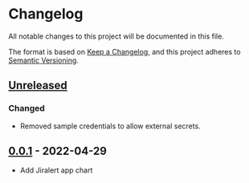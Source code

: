 # Changelog

All notable changes to this project will be documented in this file.

The format is based on [Keep a Changelog](https://keepachangelog.com/en/1.0.0/),
and this project adheres to [Semantic Versioning](https://semver.org/spec/v2.0.0.html).

## [Unreleased]

### Changed

- Removed sample credentials to allow external secrets.

## [0.0.1] - 2022-04-29

- Add Jiralert app chart

[Unreleased]: https://github.com/giantswarm/jiralert-app/compare/v0.0.1...HEAD
[0.0.1]: https://github.com/giantswarm/jiralert-app/releases/tag/v0.0.1
